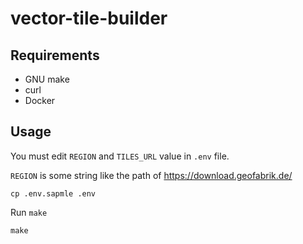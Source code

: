 # vector-tile-builder

## Requirements

- GNU make
- curl
- Docker

## Usage

You must edit `REGION` and `TILES_URL` value in `.env` file.

`REGION` is some string like the path of https://download.geofabrik.de/

```
cp .env.sapmle .env
```

Run `make`

```
make
```
